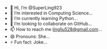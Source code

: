 - 👋 Hi, I’m @SuperLing923
- 👀 I’m interested in Computing Science...
- 🌱 I’m currently learning Python...
- 💞️ I’m looking to collaborate on GitHub...
- 📫 How to reach me lingliu528@gmail.com...
- 😄 Pronouns: She...
- ⚡ Fun fact: Joke...

<!---
SuperLing923/SuperLing923 is a ✨ special ✨ repository because its `README.md` (this file) appears on your GitHub profile.
You can click the Preview link to take a look at your changes.
--->
